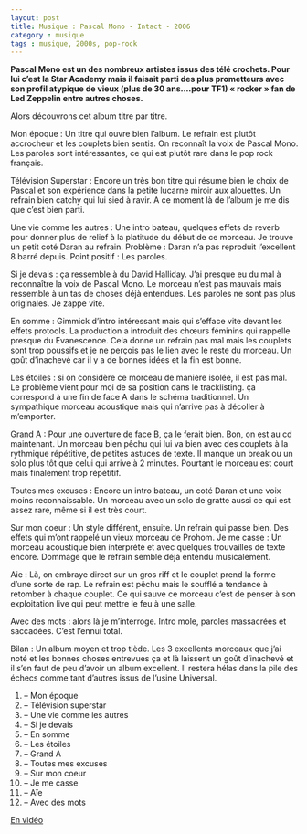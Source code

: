 ```yaml
---
layout: post
title: Musique : Pascal Mono - Intact - 2006
category : musique
tags : musique, 2000s, pop-rock
---
```


**Pascal Mono est un des nombreux artistes issus des télé crochets. Pour lui c’est la Star Academy mais il faisait parti des plus prometteurs avec son profil atypique de vieux (plus de 30 ans….pour TF1) « rocker » fan de Led Zeppelin entre autres choses.**

Alors découvrons cet album titre par titre.

Mon époque : Un titre qui ouvre bien l’album. Le refrain est plutôt accrocheur et les couplets bien sentis. On reconnaît la voix de Pascal Mono. Les paroles sont intéressantes, ce qui est plutôt rare dans le pop rock français.

Télévision Superstar : Encore un très bon titre qui résume bien le choix de Pascal et son expérience dans la petite lucarne miroir aux alouettes. Un refrain bien catchy qui lui sied à ravir. A ce moment là de l’album je me dis que c’est bien parti.

Une vie comme les autres : Une intro bateau, quelques effets de reverb pour donner plus de relief à la platitude du début de ce morceau. Je trouve un petit coté Daran au refrain. Problème : Daran n’a pas reproduit l’excellent 8 barré depuis. Point positif : Les paroles.

Si je devais : ça ressemble à du David Halliday. J’ai presque eu du mal à reconnaître la voix de Pascal Mono. Le morceau n’est pas mauvais mais ressemble à un tas de choses déjà entendues. Les paroles ne sont pas plus originales. Je zappe vite.

En somme : Gimmick d’intro intéressant mais qui s’efface vite devant les effets protools. La production a introduit des chœurs féminins qui rappelle presque du Evanescence. Cela donne un refrain pas mal mais les couplets sont trop poussifs et je ne perçois pas le lien avec le reste du morceau. Un goût d’inachevé car il y a de bonnes idées et la fin est bonne.

Les étoiles : si on considère ce morceau de manière isolée, il est pas mal. Le problème vient pour moi de sa position dans le tracklisting. ça correspond à une fin de face A dans le schéma traditionnel. Un sympathique morceau acoustique mais qui n’arrive pas à décoller à m’emporter.

Grand A : Pour une ouverture de face B, ça le ferait bien. Bon, on est au cd maintenant. Un morceau bien pêchu qui lui va bien avec des couplets à la rythmique répétitive, de petites astuces de texte. Il manque un break ou un solo plus tôt que celui qui arrive à 2 minutes. Pourtant le morceau est court mais finalement trop répétitif.

Toutes mes excuses : Encore un intro bateau, un coté Daran et une voix moins reconnaissable. Un morceau avec un solo de gratte aussi ce qui est assez rare, même si il est très court.

Sur mon coeur : Un style différent, ensuite. Un refrain qui passe bien. Des effets qui m’ont rappelé un vieux morceau de Prohom.
Je me casse : Un morceau acoustique bien interprété et avec quelques trouvailles de texte encore. Dommage que le refrain semble déjà entendu musicalement.

Aie : Là, on embraye direct sur un gros riff et le couplet prend la forme d’une sorte de rap. Le refrain est pêchu mais le soufflé a tendance à retomber à chaque couplet. Ce qui sauve ce morceau c’est de penser à son exploitation live qui peut mettre le feu à une salle.

Avec des mots : alors là je m’interroge. Intro mole, paroles massacrées et saccadées. C’est l’ennui total.

Bilan : Un album moyen et trop tiède. Les 3 excellents morceaux que j’ai noté et les bonnes choses entrevues ça et là laissent un goût d’inachevé et il s’en faut de peu d’avoir un album excellent. Il restera hélas dans la pile des échecs comme tant d’autres issus de l’usine Universal.


1. – Mon époque
2. – Télévision superstar
3. – Une vie comme les autres
4. – Si je devais
5. – En somme
6. – Les étoiles
7. – Grand A
8. – Toutes mes excuses
9. – Sur mon coeur
10. – Je me casse
11. – Aïe
12. – Avec des mots

[En vidéo](https://www.youtube.com/watch?v=bX4mMVTzYcM?rel=0)
